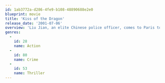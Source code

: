```yaml
---
id: 1ab3772a-d286-4fe9-b108-48890688e2e0
blueprint: movie
title: 'Kiss of the Dragon'
release_date: '2001-07-06'
overview: 'Liu Jian, an elite Chinese police officer, comes to Paris to arrest a Chinese drug lord. When Jian is betrayed by a French officer and framed for murder, he must go into hiding and find new allies.'
genres:
  -
    id: 28
    name: Action
  -
    id: 80
    name: Crime
  -
    id: 53
    name: Thriller
---
```

